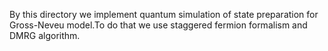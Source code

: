 By this directory we implement quantum simulation of state preparation for Gross-Neveu model.To do that we use staggered fermion formalism and DMRG algorithm.
